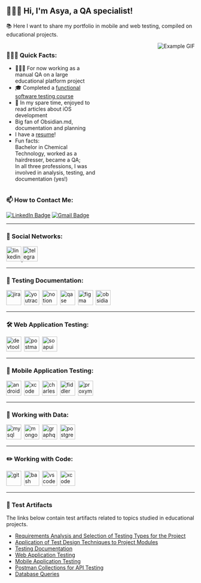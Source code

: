 ## 🙋🏼‍♀️ Hi, I'm Asya, a QA specialist!

📚 Here I want to share my portfolio in mobile and web testing, compiled on educational projects.

<div style="display: flex;">

<div style="flex: 100%; padding-right: 10px;">
    
### 🏃🏼‍♀️ Quick Facts:

- 👩🏼‍💻 For now working as a manual QA on a large educational platform project
- 🎓 Completed a [functional software testing course](https://github.com/user-attachments/files/16327589/Junior_7440421.pdf)
-  In my spare time, enjoyed to read articles about iOS development
- Big fan of Obsidian.md, documentation and planning
- I have a [resume](https://drive.google.com/file/d/1Zlcgzimef1eUgooIkGjgBJja-PGUm1_w/view?usp=drive_link)!
- Fun facts: </br>
        Bachelor in Chemical Technology, worked as a hairdresser, became a QA; </br>
        In all three professions, I was involved in analysis, testing, and documentation (yes!)

</div>

<div style="flex: 100%; text-align: right; padding-left: 10px;">

<img src="https://media1.tenor.com/m/IEVGZZF4TIAAAAAC/%D0%BF%D0%B5%D1%87%D0%B0%D1%82%D0%B0%D1%8E-%D0%BA%D0%BE%D1%82.gif" alt="Example GIF" style="max-width: 100%; height: auto;">

</div>

</div>

### 📫 How to Contact Me: 

[![LinkedIn Badge](https://img.shields.io/badge/-@anastasiiasherstniuk-blue?style=flat&logo=LinkedIn&logoColor=white)](https://www.linkedin.com/in/anastasiiasherstniuk/) [![Gmail Badge](https://img.shields.io/badge/-Gmail-red?style=flat&logo=Gmail&logoColor=white)](mailto:qa.sherstniuk@gmail.com)

---

### 🤝 Social Networks:

  <div id="badges">
    <a href="https://www.linkedin.com/in/anastasiiasherstniuk/" target="_blank">
      <img src="https://cdn-icons-png.flaticon.com/512/2504/2504799.png" width="40" height="40" alt="linkedin" />
    </a>
    <a href="https://t.me/asyawrr" target="_blank">
      <img src="https://cdn-icons-png.flaticon.com/512/2111/2111646.png" width="40" height="40" alt="telegram" />
    </a>
  </div>

---

### 📁 Testing Documentation:

<div>
  <img src="https://cdn.jsdelivr.net/gh/devicons/devicon/icons/jira/jira-original.svg" title="jira" alt="jira" width="40" height="40"/>&nbsp
  <img src="https://upload.wikimedia.org/wikipedia/commons/thumb/8/8d/YouTrack_Icon.svg/1024px-YouTrack_Icon.svg.png?20200803082248" title="youtrack" alt="youtrack" width="40" height="40"/>&nbsp
  <img src="https://upload.wikimedia.org/wikipedia/commons/e/e9/Notion-logo.svg" title="notion" alt="notion" width="40" height="40"/>&nbsp
  <img src="https://luna1.co/eb0187.png" title="qase" alt="qase" width="40" height="40"/>&nbsp
  <img src="https://cdn.jsdelivr.net/gh/devicons/devicon/icons/figma/figma-original.svg" title="figma" alt="figma" width="40" height="40"/>&nbsp
  <img src="https://upload.wikimedia.org/wikipedia/commons/6/60/Obsidian_software_logo.svg" title="obsidian.md" alt="obsidian.md" width="40" height="40"/>&nbsp
    
</div>

---

### 🛠 Web Application Testing:

<div>
  <img src="https://d33wubrfki0l68.cloudfront.net/38b5c953a4667366685d55db55d057c86db1fc54/a0fdc/static/acae6b24d940347661ca901ea07f47c1/chrome-dev-logo-icon.png" title="devtools" alt="devtools" width="40" height="40"/>&nbsp
  <img src="https://seeklogo.com/images/P/postman-logo-0087CA0D15-seeklogo.com.png" title="postman" alt="postman" width="40" height="40"/>&nbsp
  <img src="https://static0.smartbear.co/smartbearbrand/media/images/home/soapui-icon.svg" title="soapui" alt="soapui" width="40" height="40"/>&nbsp
</div>

---

### 📱 Mobile Application Testing:

<div>
  <img src="https://cdn.jsdelivr.net/gh/devicons/devicon/icons/androidstudio/androidstudio-original.svg" title="android-studio" alt="android-studio" width="40" height="40"/>&nbsp
  <img src="https://cdn.jsdelivr.net/gh/devicons/devicon/icons/xcode/xcode-original.svg" title="xcode" alt="xcode" width="40" height="40"/>&nbsp
  <img src="https://cdn.icon-icons.com/icons2/3053/PNG/512/charles_proxy_macos_bigsur_icon_190302.png" title="charles-proxy" alt="charles-proxy" width="40" height="40"/>&nbsp
  <img src="https://www.megaleechers.com/storage/Fiddler-Everywhere-Icon.png" title="fiddler" alt="fiddler" width="40" height="40"/>&nbsp
  <img src="https://pbs.twimg.com/profile_images/1589614420766126080/slAIVDtr_400x400.jpg" title="proxyman" alt="proxyman" width="40" height="40"/>&nbsp
</div>

---

### 💾 Working with Data:

<div>
  <img src="https://cdn.jsdelivr.net/gh/devicons/devicon/icons/mysql/mysql-original.svg" title="mysql" alt="mysql" width="40" height="40"/>&nbsp
  <img src="https://cdn.jsdelivr.net/gh/devicons/devicon/icons/mongodb/mongodb-original.svg" title="mongodb" alt="mongodb" width="40" height="40"/>&nbsp
  <img src="https://upload.wikimedia.org/wikipedia/commons/1/17/GraphQL_Logo.svg" title="graphql" alt="graphql" width="40" height="40"/>&nbsp
    <img src="https://upload.wikimedia.org/wikipedia/commons/2/29/Postgresql_elephant.svg" title="postgresql" alt="postgresql" width="40" height="40"/>&nbsp
</div>

---

### ✏️ Working with Code:

<div>
  <img src="https://cdn.jsdelivr.net/gh/devicons/devicon/icons/git/git-original.svg" title="git" alt="git" width="40" height="40"/>&nbsp
  <img src="https://upload.wikimedia.org/wikipedia/commons/thumb/4/4b/Bash_Logo_Colored.svg/1024px-Bash_Logo_Colored.svg.png?20180723054350" title="bash" alt="bash" width="40" height="40"/>&nbsp
  <img src="https://cdn.jsdelivr.net/gh/devicons/devicon/icons/vscode/vscode-original.svg" title="vscode" alt="vscode" width="40" height="40"/>&nbsp
  <img src="https://upload.wikimedia.org/wikipedia/ru/0/0c/Xcode_icon.png" title="xcode" alt="xcode" width="40" height="40"/>&nbsp
</div>

---

### 📝 Test Artifacts

The links below contain test artifacts related to topics studied in educational projects.
- [Requirements Analysis and Selection of Testing Types for the Project](https://github.com/asyawrr/theory)
- [Application of Test Design Techniques to Project Modules](https://github.com/asyawrr/design)
- [Testing Documentation](https://github.com/asyawrr/docs)
- [Web Application Testing](https://github.com/asyawrr/web)
- [Mobile Application Testing](https://github.com/asyawrr/mobile)
- [Postman Collections for API Testing](https://github.com/asyawrr/api)
- [Database Queries](https://github.com/asyawrr/database)

<!--- ![Visitor Badge](https://visitor-badge.laobi.icu/badge?page_id=asywarr) -->

